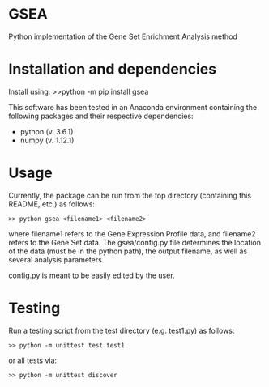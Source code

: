 # GSEA
Python implementation of the Gene Set Enrichment Analysis method

# Installation and dependencies
Install using:
    >>python -m pip install gsea

This software has been tested in an Anaconda environment containing the 
following packages and their respective dependencies:
- python (v. 3.6.1)
- numpy (v. 1.12.1)

# Usage
Currently, the package can be run from the top directory (containing this
README, etc.) as follows:

    >> python gsea <filename1> <filename2>
    
where filename1 refers to the Gene Expression Profile data, and filename2 refers
to the Gene Set data. 
The gsea/config.py file determines the location of the data (must be in the 
python path), the output filename, as well as several analysis parameters. 

config.py is meant to be easily edited by the user. 

# Testing
Run a testing script from the test directory (e.g. test1.py) as follows:

    >> python -m unittest test.test1

or all tests via:

    >> python -m unittest discover